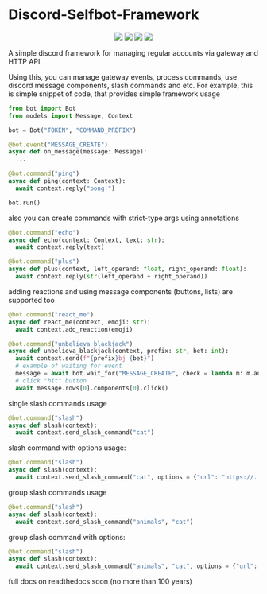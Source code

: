 # Discord-Selfbot-Framework
<div align = "center">
  <a href = "https://www.python.org/downloads/release/python-31011/"><img src = "https://img.shields.io/badge/python-3.10-red.svg?logo=python"></a>
  <a href = ""><img src = "https://img.shields.io/badge/pypi-none-red?logo=pypi"></a>
  <a href = ""><img src = "https://img.shields.io/badge/readthedocs-none-red?logo=readthedocs"></a>
  <a href = "https://github.com/MoneRai/Discord-Selfbot-Framework/releases/tag/Beta"><img src = "https://img.shields.io/badge/release-none-red?logo=github"></a>
</div>

A simple discord framework for managing regular accounts via gateway and HTTP API.

Using this, you can manage gateway events, process commands, use discord message components, slash commands and etc.
For example, this is simple snippet of code, that provides simple framework usage
```python
from bot import Bot
from models import Message, Context

bot = Bot("TOKEN", "COMMAND_PREFIX")

@bot.event("MESSAGE_CREATE")
async def on_message(message: Message):
  ...

@bot.command("ping")
async def ping(context: Context):
  await context.reply("pong!")

bot.run()
```
also you can create commands with strict-type args using annotations
```python
@bot.command("echo")
async def echo(context: Context, text: str):
  await context.reply(text)

@bot.command("plus")
async def plus(context, left_operand: float, right_operand: float):
  await context.reply(str(left_operand + right_operand))
```
adding reactions and using message components (buttons, lists) are supported too
```python
@bot.command("react_me")
async def react_me(context, emoji: str):
  await context.add_reaction(emoji)

@bot.command("unbelieva_blackjack")
async def unbelieva_blackjack(context, prefix: str, bet: int):
  await context.send(f"{prefix}bj {bet}")
  # example of waiting for event
  message = await bot.wait_for("MESSAGE_CREATE", check = lambda m: m.author.id == ...)
  # click "hit" button
  await message.rows[0].components[0].click()
```

single slash commands usage 
```python
@bot.command("slash")
async def slash(context):
  await context.send_slash_command("cat")
```
slash command with options usage:
```python
@bot.command("slash")
async def slash(context):
  await context.send_slash_command("cat", options = {"url": "https://...", "number": 4})
```

group slash commands usage
```python
@bot.command("slash")
async def slash(context):
  await context.send_slash_command("animals", "cat")
```
group slash command with options:
```python
@bot.command("slash")
async def slash(context):
  await context.send_slash_command("animals", "cat", options = {"url": "https://...", "number": 4})
```

full docs on readthedocs soon (no more than 100 years)
